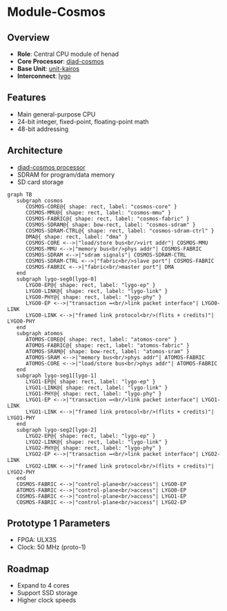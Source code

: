 # Module-Cosmos

## Overview

- **Role**: Central CPU module of henad
- **Core Processor**: [diad-cosmos](../../processors/cosmos/cosmos.md)
- **Base Unit**: [unit-kairos](../../units/kairos/kairos.md)
- **Interconnect**: [lygo](../../interfaces/lygo/lygo.md)

## Features

- Main general-purpose CPU
- 24-bit integer, fixed-point, floating-point math
- 48-bit addressing

## Architecture

- [diad-cosmos processor](../../processors/cosmos/cosmos.md)
- SDRAM for program/data memory
- SD card storage

```mermaid
graph TB
   subgraph cosmos
      COSMOS-CORE@{ shape: rect, label: "cosmos-core" }
      COSMOS-MMU@{ shape: rect, label: "cosmos-mmu" }
      COSMOS-FABRIC@{ shape: rect, label: "cosmos-fabric" }
      COSMOS-SDRAM@{ shape: bow-rect, label: "cosmos-sdram" }
      COSMOS-SDRAM-CTRL@{ shape: rect, label: "cosmos-sdram-ctrl" }
      DMA@{ shape: rect, label: "dma" }
      COSMOS-CORE <-->|"load/store bus<br/>virt addr"| COSMOS-MMU
      COSMOS-MMU <-->|"memory bus<br/>phys addr"| COSMOS-FABRIC
      COSMOS-SDRAM <-->|"sdram signals"| COSMOS-SDRAM-CTRL
      COSMOS-SDRAM-CTRL <-->|"fabric<br/>slave port"| COSMOS-FABRIC
      COSMOS-FABRIC <-->|"fabric<br/>master port"| DMA
   end
   subgraph lygo-seg0[lygo-0]
      LYGO0-EP@{ shape: rect, label: "lygo-ep" }
      LYGO0-LINK@{ shape: rect, label: "lygo-link" }
      LYGO0-PHY@{ shape: rect, label: "lygo-phy" }
      LYGO0-EP <-->|"transaction ↔<br/>link packet interface"| LYGO0-LINK
      LYGO0-LINK <-->|"framed link protocol<br/>(flits + credits)"| LYGO0-PHY
   end
   subgraph atomos
      ATOMOS-CORE@{ shape: rect, label: "atomos-core" }
      ATOMOS-FABRIC@{ shape: rect, label: "atomos-fabric" }
      ATOMOS-SRAM@{ shape: bow-rect, label: "atomos-sram" }
      ATOMOS-SRAM <-->|"memory bus<br/>phys addr"| ATOMOS-FABRIC
      ATOMOS-CORE <-->|"load/store bus<br/>phys addr"| ATOMOS-FABRIC
   end
   subgraph lygo-seg1[lygo-1]
      LYGO1-EP@{ shape: rect, label: "lygo-ep" }
      LYGO1-LINK@{ shape: rect, label: "lygo-link" }
      LYGO1-PHY@{ shape: rect, label: "lygo-phy" }
      LYGO1-EP <-->|"transaction ↔<br/>link packet interface"| LYGO1-LINK
      LYGO1-LINK <-->|"framed link protocol<br/>(flits + credits)"| LYGO1-PHY
   end
   subgraph lygo-seg2[lygo-2]
      LYGO2-EP@{ shape: rect, label: "lygo-ep" }
      LYGO2-LINK@{ shape: rect, label: "lygo-link" }
      LYGO2-PHY@{ shape: rect, label: "lygo-phy" }
      LYGO2-EP <-->|"transaction ↔<br/>link packet interface"| LYGO2-LINK
      LYGO2-LINK <-->|"framed link protocol<br/>(flits + credits)"| LYGO2-PHY
   end
   COSMOS-FABRIC <-->|"control-plane<br/>access"| LYGO0-EP
   ATOMOS-FABRIC <-->|"control-plane<br/>access"| LYGO0-EP
   COSMOS-FABRIC <-->|"control-plane<br/>access"| LYGO1-EP
   COSMOS-FABRIC <-->|"control-plane<br/>access"| LYGO2-EP
```

## Prototype 1 Parameters

- FPGA: ULX3S
- Clock: 50 MHz (proto-1)

## Roadmap

- Expand to 4 cores
- Support SSD storage
- Higher clock speeds
